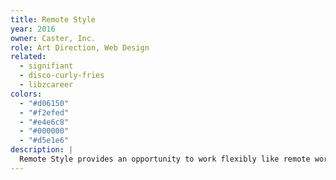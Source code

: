 ```yaml
---
title: Remote Style
year: 2016
owner: Caster, Inc.
role: Art Direction, Web Design
related:
  - signifiant
  - disco-curly-fries
  - libzcareer
colors:
  - "#d06150"
  - "#f2efed"
  - "#e4e6c8"
  - "#000000"
  - "#d5e1e6"
description: |
  Remote Style provides an opportunity to work flexibly like remote working to designers and engineers. My role was to create a new visual identity and web design. The concept was "Let's work in your favorite environment and while seeing your favorite scene". Drew inspiration for the web design from a travel magazine.
---
```

